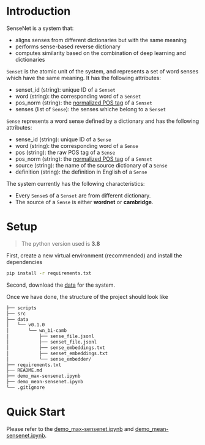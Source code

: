 # Introduction
SenseNet is a system that:
  - aligns senses from different dictionaries but with the same meaning
  - performs sense-based reverse dictionary
  - computes similarity based on the combination of deep learning and dictionaries

`Senset` is the atomic unit of the system, and represents a set of word senses which have the same meaning. It has the following attributes:
  - senset_id (string): unique ID of a `Senset`
  - word (string): the corresponding word of a `Senset`
  - pos_norm (string): the [normalized POS tag](https://universaldependencies.org/u/pos/) of a `Senset`
  - senses (list of `Sense`): the senses whiche belong to a `Senset`  

`Sense` represents a word sense defined by a dictionary and has the following attributes:
  - sense_id (string): unique ID of a `Sense`
  - word (string): the corresponding word of a `Sense`
  - pos (string): the raw POS tag of a `Sense`
  - pos_norm (string): the [normalized POS tag](https://universaldependencies.org/u/pos/) of a `Senset`
  - source (string): the name of the source dictionary of a `Sense`
  - definition (string): the definition in English of a `Sense`

The system currently has the following characteristics:
  - Every `Sense`s of a `Senset` are from different dictionary.
  - The source of a `Sense` is either **wordnet** or **cambridge**.

# Setup
> The python version used is **3.8**

First, create a new virtual environment (recommended) and install the dependencies
```bash
pip install -r requirements.txt
```

Second, download the [data](https://drive.google.com/file/d/19JqTS2ffnwdYrKQRXVdwHMmbDmFAOFTy/view?usp=sharing) for the system.

Once we have done, the structure of the project should look like
```bash
├── scripts
├── src
├── data 
│   └── v0.1.0
│       └── wn_bi-camb
│           ├── sense_file.jsonl
│           ├── senset_file.jsonl
│           ├── sense_embeddings.txt
│           ├── senset_embeddings.txt
│           └── sense_embedder/
├── requirements.txt
├── README.md 
├── demo_max-sensenet.ipynb
├── demo_mean-sensenet.ipynb
└── .gitignore
```

# Quick Start
Please refer to the [demo_max-sensenet.ipynb](./demo_max-sensenet.ipynb) and [demo_mean-sensenet.ipynb](./demo_mean-sensenet.ipynb).